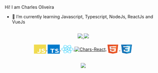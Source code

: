Hi! I am Charles Oliveira

- 🌱 I’m currently learning Javascript, Typescript, NodeJs, ReactJs and VueJs

##
<div align="center">
  <a href="https://github.com/chars3">
  <img height="180em" src="https://github-readme-stats.vercel.app/api?username=chars3&show_icons=true&theme=algolia&include_all_commits=true&count_private=true"/>
  <img height="180em" src="https://github-readme-stats.vercel.app/api/top-langs/?username=chars3&layout=compact&langs_count=7&theme=algolia"/>
</div>
<br/>
  
<div align="center">
  <img align="center" alt="Chars-Js" height="30" width="40" src="https://raw.githubusercontent.com/devicons/devicon/master/icons/javascript/javascript-plain.svg">
  <img align="center" alt="Chars-Ts" height="30" width="40" src="https://raw.githubusercontent.com/devicons/devicon/master/icons/typescript/typescript-plain.svg">
  <img align="center" alt="Chars-React" height="30" width="40" src="https://raw.githubusercontent.com/devicons/devicon/master/icons/react/react-original.svg">
  <img align="center" alt="Chars-React" height="30" width="40" src="https://cdn.jsdelivr.net/gh/devicons/devicon/icons/vuejs/vuejs-original.svg" />
  <img align="center" alt="Chars-HTML" height="30" width="40" src="https://raw.githubusercontent.com/devicons/devicon/master/icons/html5/html5-original.svg">
  <img align="center" alt="Chars-CSS" height="30" width="40" src="https://raw.githubusercontent.com/devicons/devicon/master/icons/css3/css3-original.svg">
<div/>
  
  ##
  
<div>
  <a href="https://www.linkedin.com/in/charles-oliveira-1008661b3/" target="_blank"><img src="https://img.shields.io/badge/LinkedIn-0077B5?style=for-the-          badge&logo=linkedin&logoColor=white" target="_blank"></a>
<div/>

